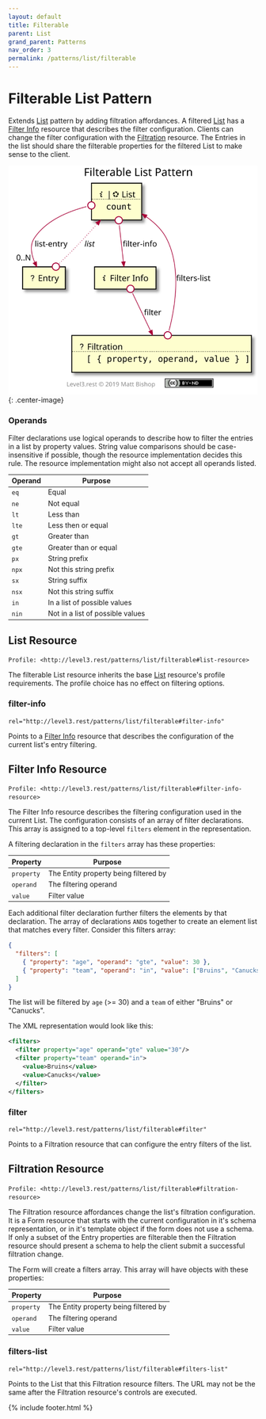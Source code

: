 ```yaml
---
layout: default
title: Filterable
parent: List
grand_parent: Patterns
nav_order: 3
permalink: /patterns/list/filterable
---
```

# Filterable List Pattern

Extends [List](../list.md) pattern by adding filtration affordances. A filtered [List](#list-resource) has a [Filter Info](#filter-info-resource) resource that describes the filter configuration. Clients can change the filter configuration with the [Filtration](#filtration-resource) resource. The Entries in the list should share the filterable properties for the filtered List to make sense to the client.

![](filterable/relations.svg){: .center-image}

### Operands

Filter declarations use logical operands to describe how to filter the entries in a list by property values. String value comparisons should be case-insensitive if possible, though the resource implementation decides this rule. The resource implementation might also not accept all operands listed.

| Operand | Purpose                          |
| ------- | -------------------------------- |
| `eq`    | Equal                            |
| `ne`    | Not equal                        |
| `lt`    | Less than                        |
| `lte`   | Less then or equal               |
| `gt`    | Greater than                     |
| `gte`   | Greater than or equal            |
| `px`    | String prefix                    |
| `npx`   | Not this string prefix           |
| `sx`    | String suffix                    |
| `nsx`   | Not this string suffix           |
| `in`    | In a list of possible values     |
| `nin`   | Not in a list of possible values |

## List Resource

`Profile: <http://level3.rest/patterns/list/filterable#list-resource>`

The filterable List resource inherits the base [List](../list.md#list-resource) resource's profile requirements. The profile choice has no effect on filtering options.

### filter-info

```
rel="http://level3.rest/patterns/list/filterable#filter-info"
```

Points to a [Filter Info](#filter-info-resource) resource that describes the configuration of the current list's entry filtering.

## Filter Info Resource

`Profile: <http://level3.rest/patterns/list/filterable#filter-info-resource>`

The Filter Info resource describes the filtering configuration used in the current List. The configuration consists of an array of filter declarations. This array is assigned to a top-level `filters` element in the representation.

A filtering declaration in the `filters` array has these properties:

| Property   | Purpose                               |
| ---------- | ------------------------------------- |
| `property` | The Entity property being filtered by |
| `operand`  | The filtering operand                 |
| `value`    | Filter value                          |

Each additional filter declaration further filters the elements by that declaration. The array of declarations `AND`s together to create an element list that matches every filter. Consider this filters array:

```json
{ 
  "filters": [
    { "property": "age", "operand": "gte", "value": 30 }, 
    { "property": "team", "operand": "in", "value": ["Bruins", "Canucks"] }
  ]
}
```

The list will be filtered by `age` (>= 30) and a `team` of either "Bruins" or "Canucks".

The XML representation would look like this:

```xml
<filters>
  <filter property="age" operand="gte" value="30"/>
  <filter property="team" operand="in">
    <value>Bruins</value>
    <value>Canucks</value>
  </filter>
</filters>
```

### filter

```
rel="http://level3.rest/patterns/list/filterable#filter"
```

Points to a Filtration resource that can configure the entry filters of the list.

## Filtration Resource

`Profile: <http://level3.rest/patterns/list/filterable#filtration-resource>`

The Filtration resource affordances change the list's filtration configuration. It is a Form resource that starts with the current configuration in it's schema representation, or in it's template object if the form does not use a schema. If only a subset of the Entry properties are filterable then the Filtration resource should present a schema to help the client submit a successful filtration change.

The Form will create a filters array. This array will have objects with these properties:

| Property   | Purpose                               |
| ---------- | ------------------------------------- |
| `property` | The Entity property being filtered by |
| `operand`  | The filtering operand                 |
| `value`    | Filter value                          |

### filters-list

```
rel="http://level3.rest/patterns/list/filterable#filters-list"
```

Points to the List that this Filtration resource filters. The URL may not be the same after the Filtration resource's controls are executed.

{% include footer.html %}